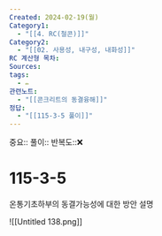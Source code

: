 ```yaml
---
Created: 2024-02-19(월)
Category1:
  - "[[4. RC(철콘)]]"
Category2:
  - "[[02. 사용성, 내구성, 내화성]]"
RC 계산형 목차: 
Sources: 
tags:
  - ✏️
관련노트:
  - "[[콘크리트의 동결융해]]"
정답:
  - "[[115-3-5 풀이]]"
---
```

중요::
풀이::
반복도::❌
#  115-3-5

온통기초하부의 동결가능성에 대한 방안 설명

![[Untitled 138.png]]